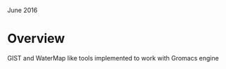 June 2016

Overview
=========
GIST and WaterMap like tools implemented to work with Gromacs engine


